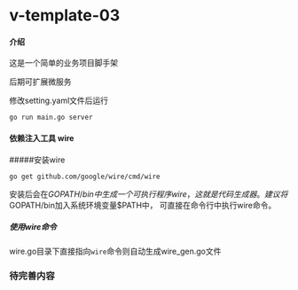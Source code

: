 # v-template-03

#### 介绍
这是一个简单的业务项目脚手架

后期可扩展微服务

修改setting.yaml文件后运行
```
go run main.go server
```

#### 依赖注入工具 wire
#####安装wire
```
go get github.com/google/wire/cmd/wire
```
安装后会在$GOPATH/bin中生成一个可执行程序wire，
这就是代码生成器。
建议将$GOPATH/bin加入系统环境变量$PATH中，
可直接在命令行中执行wire命令。
##### 使用wire命令
wire.go目录下直接指向` wire `命令则自动生成wire_gen.go文件


### 待完善内容
